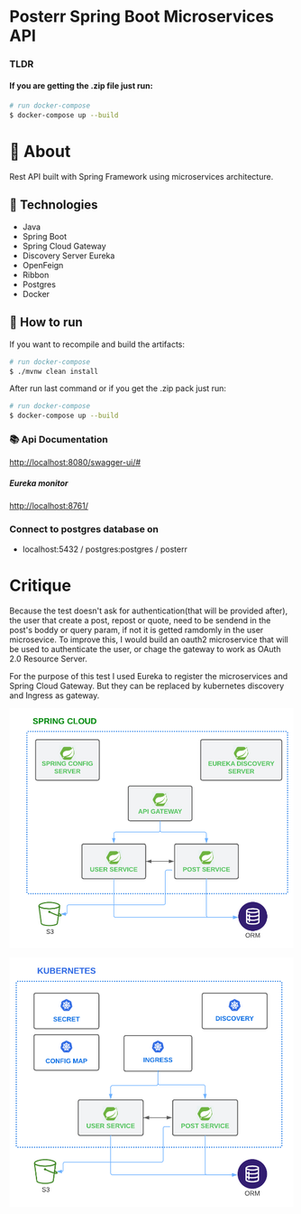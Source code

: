 # Posterr Spring Boot Microservices API 


### TLDR
#### If you are getting the .zip file just run:

```bash
# run docker-compose
$ docker-compose up --build
```

# 🧠 About

Rest API built with Spring Framework using microservices architecture. 

## 🧪 Technologies

- Java
- Spring Boot
- Spring Cloud Gateway
- Discovery Server Eureka
- OpenFeign
- Ribbon
- Postgres
- Docker

## 🚀 How to run

If you want to recompile and build the artifacts:

```bash
# run docker-compose
$ ./mvnw clean install
```

After run last command or if you get the .zip pack just run:

```bash
# run docker-compose
$ docker-compose up --build
```
### 📚 Api Documentation

[http://localhost:8080/swagger-ui/#](http://localhost:8080/swagger-ui/#)

##### Eureka monitor 

[http://localhost:8761/](http://localhost:8761/)


### Connect to postgres database on
- localhost:5432 / postgres:postgres / posterr

# Critique

Because the test doesn't ask for authentication(that will be provided after), the user that create a post, repost or quote, need to be sendend in the post's boddy or query param, if not it is getted ramdomly in the user microsevice. 
To improve this, I would build an oauth2 microservice that will be used to authenticate the user, or chage the gateway to work as OAuth 2.0 Resource Server.

For the purpose of this test I used Eureka to register the microservices and Spring Cloud Gateway. But they can be replaced by kubernetes discovery and Ingress as gateway.

![](docs/springcloud.png)

![](docs/kubernetes.png)